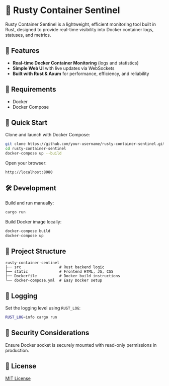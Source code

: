 # 🐳 Rusty Container Sentinel

Rusty Container Sentinel is a lightweight, efficient monitoring tool built in Rust, designed to provide real-time visibility into Docker container logs, statuses, and metrics.

## 🚀 Features

- **Real-time Docker Container Monitoring** (logs and statistics)
- **Simple Web UI** with live updates via WebSockets
- **Built with Rust & Axum** for performance, efficiency, and reliability

## 📌 Requirements

- Docker
- Docker Compose

## 🚀 Quick Start

Clone and launch with Docker Compose:

```bash
git clone https://github.com/your-username/rusty-container-sentinel.git
cd rusty-container-sentinel
docker-compose up --build
```

Open your browser:

```
http://localhost:8080
```

## 🛠 Development

Build and run manually:

```bash
cargo run
```

Build Docker image locally:

```bash
docker-compose build
docker-compose up
```

## 📂 Project Structure

```
rusty-container-sentinel
├── src                 # Rust backend logic
├── static              # Frontend HTML, JS, CSS
├── Dockerfile          # Docker build instructions
└── docker-compose.yml  # Easy Docker setup
```

## 📖 Logging

Set the logging level using `RUST_LOG`:

```bash
RUST_LOG=info cargo run
```

## 🔐 Security Considerations

Ensure Docker socket is securely mounted with read-only permissions in production.

## 📃 License

[MIT License](LICENSE)
